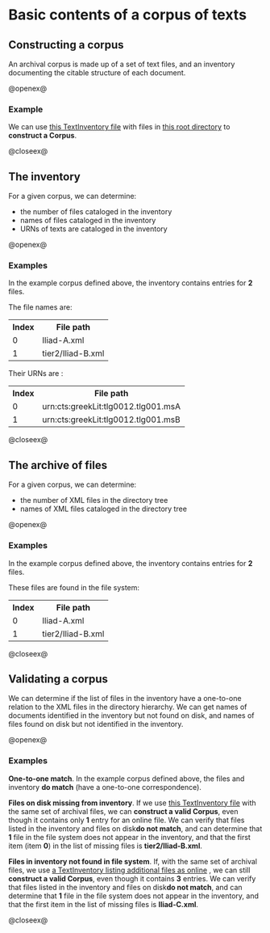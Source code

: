 # Basic contents of a corpus of texts #


## Constructing a corpus ##


An archival corpus is made up of a set of text files, and an inventory documenting the citable structure of each document.  


@openex@
### Example ###


We can use <a href="../../../specs/data/archive1/testinventory.xml" concordion:set="#ti = setHref(#HREF)">this TextInventory file</a> with
files in <a href="../../../specs/data/archive1/xml" concordion:set="#archive = setHref(#HREF)">this root directory</a> to <strong concordion:assertTrue="shouldMakeCorpus(#ti,#archive)">construct a Corpus</strong>.

@closeex@


## The inventory ##

For a given corpus, we can determine:

- the number of files cataloged in the inventory
- names of files cataloged in the inventory
- URNs of texts are cataloged in the inventory


@openex@
### Examples ###


In the example corpus defined above, the inventory contains entries for <strong concordion:assertEquals="shouldGetNumberFilesInInventory(#ti,#archive)">2</strong> files.  

The file names are:

<table concordion:execute="#result = shouldGetFilenameFromInventory(#ti, #archive, #idx)">
<tr><th concordion:set="#idx">Index</th><th concordion:assertEquals="#result">File path</th></tr>
<tr><td>0</td><td>Iliad-A.xml</td></tr>
<tr><td>1</td><td>tier2/Iliad-B.xml</td></tr>
</table>


Their URNs are :

<table concordion:execute="#result = shouldGetUrnsFromInventory(#ti, #archive, #idx)">
<tr><th concordion:set="#idx">Index</th><th concordion:assertEquals="#result">File path</th></tr>
<tr><td>0</td><td>urn:cts:greekLit:tlg0012.tlg001.msA</td></tr>
<tr><td>1</td><td>urn:cts:greekLit:tlg0012.tlg001.msB</td></tr>
</table>
@closeex@

## The archive of files ##

For a given corpus, we can determine:

- the number of XML files in the directory tree
- names of XML files cataloged in the directory tree


@openex@
### Examples ###

In the example corpus defined above, the inventory contains entries for <strong concordion:assertEquals="shouldGetNumberFilesOnDisk(#ti,#archive)">2</strong> files.  


These files are found in the file system:


<table concordion:execute="#result = shouldGetFilesOnDisk(#ti, #archive, #idx)">
<tr><th concordion:set="#idx">Index</th><th concordion:assertEquals="#result">File path</th></tr>

<tr><td>0</td><td>Iliad-A.xml</td></tr>
<tr><td>1</td><td>tier2/Iliad-B.xml</td></tr>
</table>

@closeex@


## Validating a corpus ##


We can determine if the list of files in the inventory have a one-to-one relation to the XML files in the directory hierarchy.  We can get names of documents identified in the inventory but not found on disk, and names of files found on disk but not identified in the inventory.

@openex@

### Examples ###

**One-to-one match**.  In the example corpus defined above, the files and inventory <strong concordion:assertTrue="filesAndInventoryShouldMatch(#ti,#archive)">do match</strong> (have a one-to-one correspondence).

**Files on disk missing from inventory**.
If we use <a href="../../../specs/data/archive1/incompleteinv.xml" concordion:set="#ti2 = setHref(#HREF)">this TextInventory file</a> with the same set of archival files, we can <strong concordion:assertTrue="shouldMakeCorpus(#ti2,#archive)">construct a valid Corpus</strong>, even though it contains only  <strong concordion:assertEquals="shouldGetNumberFilesInInventory(#ti2,#archive)">1</strong> entry for an online file.  We can verify that files listed in the inventory and files on disk<strong concordion:assertFalse="filesAndInventoryShouldMatch(#ti2,#archive)">do not match</strong>, and can determine that <strong concordion:assertEquals="shouldGetNumberFilesOnDiskNotInventoried(#ti2, #archive)">1</strong> file in the file system does not appear in the inventory, and that the first item (item <strong concordion:set="#missingIdx">0</strong>) in the list of missing files is <strong concordion:assertEquals="shouldGetFileOnDiskNotInventoried(#ti2,#archive, #missingIdx)">tier2/Iliad-B.xml</strong>.




**Files in inventory not found in file system**. If, with the same set of archival files, we use <a href="../../../specs/data/archive1/overbooked.xml" concordion:set="#ti3 = setHref(#HREF)">a TextInventory listing additional files as online</a> , we can still <strong concordion:assertTrue="shouldMakeCorpus(#ti3,#archive)">construct a valid Corpus</strong>, even though it contains  <strong concordion:assertEquals="shouldGetNumberFilesInInventory(#ti3,#archive)">3</strong> entries.  We can verify that files listed in the inventory and files on disk<strong concordion:assertFalse="filesAndInventoryShouldMatch(#ti3,#archive)">do not match</strong>, and can determine that <strong concordion:assertEquals="shouldGetNumberInventoriedFilesNotOnDisk(#ti3, #archive)">1</strong> file in the file system does not appear in the inventory, and that the first item in the list of missing files is <strong concordion:assertEquals="shouldGetInventoriedFileNotFound(#ti3,#archive, #missingIdx)">Iliad-C.xml</strong>.



@closeex@